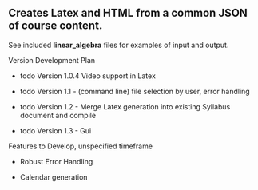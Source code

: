 ## Creates Latex and HTML from a common JSON of course content.

See included **linear_algebra** files for examples of input and output.

Version Development Plan

* todo Version 1.0.4 Video support in Latex

* todo Version 1.1 - (command line) file selection by user, error handling

* todo Version 1.2 - Merge Latex generation into existing Syllabus document and compile

* todo Version 1.3 - Gui

Features to Develop, unspecified timeframe

* Robust Error Handling

* Calendar generation
